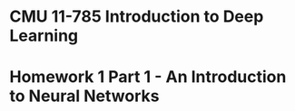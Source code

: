 # CMU 11-785 Introduction to Deep Learning
# Homework 1 Part 1 - An Introduction to Neural Networks
